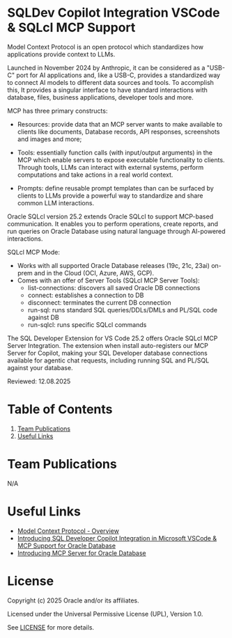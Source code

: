 # SQLDev Copilot Integration VSCode & SQLcl MCP Support

Model Context Protocol is an open protocol which standardizes how applications provide context to LLMs.

Launched in November 2024 by Anthropic, it can be considered as a "USB-C" port for AI applications and, like a USB-C, provides a standardized way to connect AI models to different data sources and tools. To accomplish this, It provides a singular interface to have standard interactions with database, files, business applications, developer tools and more.

MCP has three primary constructs:
- Resources: provide data that an MCP server wants to make available to clients like documents, Database records, API responses, screenshots and images and more;

- Tools: essentially function calls (with input/output arguments) in the MCP which enable servers to expose executable functionality to clients. Through tools, LLMs can interact with external systems, perform computations and take actions in a real world context.  

- Prompts:  define reusable prompt templates than can be surfaced by clients to LLMs provide a powerful way to standardize and share common LLM interactions.

Oracle SQLcl version 25.2 extends Oracle SQLcl to support MCP-based communication. It enables you to perform operations, create reports, and run queries on Oracle Database using natural language through AI-powered interactions. 

SQLcl MCP Mode:
- Works with all supported Oracle Database releases (19c, 21c, 23ai) on-prem and in the Cloud (OCI, Azure, AWS, GCP).
- Comes with an offer of Server Tools (SQLcl MCP Server Tools):
  - list-connections: discovers all saved Oracle DB connections
  - connect: establishes a connection to DB
  - disconnect: terminates the current DB connection
  - run-sql: runs standard SQL queries/DDLs/DMLs and PL/SQL code against DB
  - run-sqlcl: runs specific SQLcl commands 

The SQL Developer Extension for VS Code 25.2 offers Oracle SQLcl MCP Server Integration. The extension when install auto-registers our MCP Server for Copilot, making your SQL Developer database connections available for agentic chat requests, including running SQL and PL/SQL against your database.


Reviewed: 12.08.2025


# Table of Contents
 
1. [Team Publications](#team-publications)
2. [Useful Links](#useful-links)


# Team Publications
N/A


# Useful Links
- [Model Context Protocol - Overview](https://modelcontextprotocol.io/docs/getting-started/intro)
- [Introducing SQL Developer Copilot Integration in Microsoft VSCode & MCP Support for Oracle Database](https://www.youtube.com/watch?v=hj6WoZVGUBg)
- [Introducing MCP Server for Oracle Database](https://blogs.oracle.com/database/post/introducing-mcp-server-for-oracle-database)


# License

Copyright (c) 2025 Oracle and/or its affiliates.

Licensed under the Universal Permissive License (UPL), Version 1.0.

See [LICENSE](https://github.com/oracle-devrel/technology-engineering/blob/main/LICENSE) for more details.
